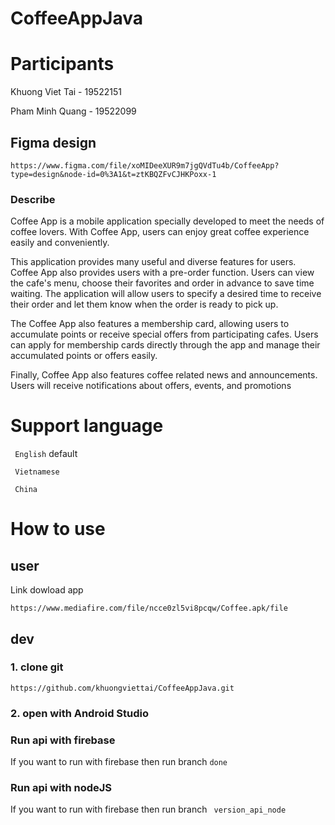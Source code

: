 # CoffeeAppJava

# Participants

Khuong Viet Tai - 19522151

Pham Minh Quang - 19522099

## Figma design

```
https://www.figma.com/file/xoMIDeeXUR9m7jgQVdTu4b/CoffeeApp?type=design&node-id=0%3A1&t=ztKBQZFvCJHKPoxx-1
```


### Describe


Coffee App is a mobile application specially developed to meet the needs of coffee lovers. With Coffee App, users can enjoy great coffee experience easily and conveniently.

This application provides many useful and diverse features for users.
  Coffee App also provides users with a pre-order function. Users can view the cafe's menu, choose their favorites and order in advance to save time waiting. The application will allow users to specify a desired time to receive their order and let them know when the order is ready to pick up.

The Coffee App also features a membership card, allowing users to accumulate points or receive special offers from participating cafes. Users can apply for membership cards directly through the app and manage their accumulated points or offers easily.

Finally, Coffee App also features coffee related news and announcements. Users will receive notifications about offers, events, and promotions




# Support language


```  English ``` default

```  Vietnamese ```

```  China ```


# How to use

## user 

Link dowload app
```
https://www.mediafire.com/file/ncce0zl5vi8pcqw/Coffee.apk/file
```



## dev

### 1. clone git
```
https://github.com/khuongviettai/CoffeeAppJava.git
```

### 2. open with Android Studio

### Run api with firebase

If you want to run with firebase then run branch ``` done ```


### Run api with nodeJS

If you want to run with firebase then run branch ```  version_api_node ```

